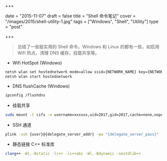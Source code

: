 +++

date = "2015-11-07"
draft = false
title = "Shell 命令笔记"
cover = "/images/2015/shell-utility-1.jpg"
tags = ["Windows", "Shell", "Utility"]
type = "post"

+++

> 总结了一些挺实用的 Shell 命令，Windows 和 Linux 的都有一些，如启用 Wifi 热点，清理 DNS 缓存，挂载共享等。

<!--more-->

* Wifi HotSpot (Windows)
``` bash
netsh wlan set hostednetwork mode=allow ssid={NETWORK_NAME} key={NETWORK_PASS}
netsh wlan start hostednetwork
```

* DNS flushCache (Windows)

``` bash
ipconfig /flushdns
```

* 挂载共享
``` bash
sudo mount -t cifs -o username=xxxxxx,uid=2017,gid=2017,cache=none,noperm,_netdev //xx.xx.xx.xx/xxxxxx /xxxx/xxxxxx
```

* SSH 通道
``` bash
plink -ssh {user}@{delegate_server_addr} -pw "{delegate_server_pass}" -P {delegate_server_port} -N -L {local_port}:{target_addr}:{target_port}
```

* 静态链接 C++ 标准库
``` bash
clang++ -Wl,-Bstatic -lc++ -lc++abi -Wl,-Bdynamic -nostdlib++
```
